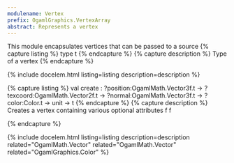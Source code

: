 ```yaml
---
modulename: Vertex 
prefix: OgamlGraphics.VertexArray
abstract: Represents a vertex 
---
```



This module encapsulates vertices that can be passed to
 a source 
{% capture listing %}
type t
{% endcapture %}
{% capture description %}
Type of a vertex 
{% endcapture %}

{% include docelem.html listing=listing description=description  %}

{% capture listing %}
val create : ?position:OgamlMath.Vector3f.t -> ?texcoord:OgamlMath.Vector2f.t -> ?normal:OgamlMath.Vector3f.t -> ?color:Color.t -> unit -> t
{% endcapture %}
{% capture description %}
Creates a vertex containing various optional attributes
 f
 f
 
{% endcapture %}

{% include docelem.html listing=listing description=description  related="OgamlMath.Vector" related="OgamlMath.Vector" related="OgamlGraphics.Color" %}

